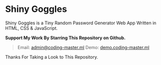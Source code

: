 # Shiny Goggles
Shiny Goggles is a Tiny Random Password Generator Web App Written in HTML, CSS &amp; JavaScript.


__Support My Work By Starring This Repository on Github.__

> Email: admin@coding-master.ml
> Demo: [demo.coding-master.ml](http://demo.coding-master.ml)  

Thanks For Taking a Look to This Repository.
